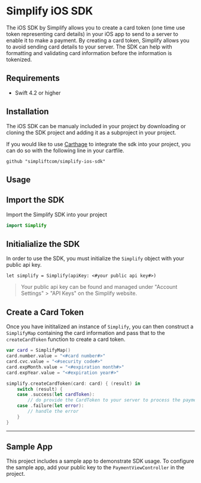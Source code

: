# Simplify iOS SDK

The iOS SDK by Simplify allows you to create a card token (one time use token representing card details) in your iOS app to send to a server to enable it to make a payment. By creating a card token, Simplify allows you to avoid sending card details to your server. The SDK can help with formatting and validating card information before the information is tokenized.

## Requirements
  - Swift 4.2 or higher

## Installation

The iOS SDK can be manualy included in your project by downloading or cloning the SDK project and adding it as a subproject in your project.  


If you would like to use [Carthage]( https://github.com/Carthage/Carthage) to integrate the sdk into your project, you can do so with the following line in your cartfile.

```
github "simpliftcom/simplify-ios-sdk"
```

## Usage

## Import the SDK
Import the Simplify SDK into your project

```swift
import Simplify
```

## Initialialize the SDK
In order to use the SDK, you must initialize the `Simplify` object with your public api key.

```
let simplify = Simplify(apiKey: <#your public api key#>)
```
> Your public api key can be found and managed under "Account Settings" > "API Keys" on the Simplify website.

## Create a Card Token
Once you have inititalized an instance of `Simplify`, you can then construct a `SimplifyMap` containing the card information and pass that to the `createCardToken` function to create a card token.

```swift
var card = SimplifyMap()
card.number.value = "<#card number#>"
card.cvc.value = "<#security code#>"
card.expMonth.value = "<#expiration month#>"
card.expYear.value = "<#expiration year#>"

simplify.createCardToken(card: card) { (result) in
    switch (result) {
    case .success(let cardToken):
        // do provide the CardToken to your server to process the payment
    case .failure(let error):
        // handle the error
    }
}
```

---

## Sample App
This project includes a sample app to demonstrate SDK usage. To configure the sample app, add your public key to the `PaymentViewController` in the project.

